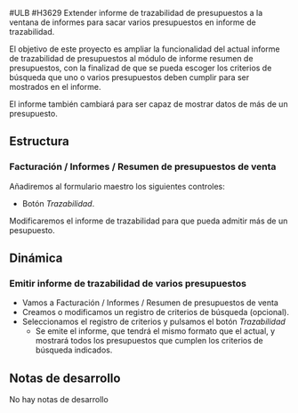 #ULB #H3629 Extender informe de trazabilidad de presupuestos a la ventana de informes para sacar varios presupuestos en informe de trazabilidad.

El objetivo de este proyecto es ampliar la funcionalidad del actual informe de trazabilidad de presupuestos al módulo de informe resumen de presupuestos, con la finalizad de que se pueda escoger los criterios de búsqueda que uno o varios presupuestos deben cumplir para ser mostrados en el informe.

El informe también cambiará para ser capaz de mostrar datos de más de un presupuesto.

## Estructura

### Facturación / Informes / Resumen de presupuestos de venta
Añadiremos al formulario maestro los siguientes controles:
* Botón *Trazabilidad*.

Modificaremos el informe de trazabilidad para que pueda admitir más de un pesupuesto.

## Dinámica

### Emitir informe de trazabilidad de varios presupuestos
* Vamos a Facturación / Informes / Resumen de presupuestos de venta
* Creamos o modificamos un registro de criterios de búsqueda (opcional).
* Seleccionamos el registro de criterios y pulsamos el botón *Trazabilidad*
    * Se emite el informe, que tendrá el mismo formato que el actual, y mostrará todos los presupuestos que cumplen los criterios de búsqueda indicados.

## Notas de desarrollo
No hay notas de desarrollo
